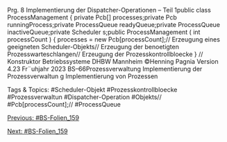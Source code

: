 Prg. 8 Implementierung der Dispatcher-Operationen – Teil 1public class ProcessManagement {
private Pcb[] processes;private Pcb runningProcess;private ProcessQueue readyQueue;private ProcessQueue inactiveQueue;private Scheduler s;public ProcessManagement ( int processCount ) {
processes = new Pcb[processCount];// Erzeugung eines geeigneten Scheduler-Objekts// Erzeugung der benoetigten Prozesswarteschlangen// Erzeugung der Prozesskontrollbloecke
} // Konstruktor
Betriebssysteme DHBW Mannheim ©Henning Pagnia Version 4.23 Fr¨uhjahr 2023 BS–66Prozessverwaltung Implementierung der Prozessverwaltun g Implementierung von Prozessen

   Tags & Topics:
   #Scheduler-Objekt
   #Prozesskontrollbloecke
   #Prozessverwaltun
   #Dispatcher-Operation
   #Objekts//
   #Pcb[processCount];//
   #ProcessQueue

[Previous: #BS-Folien_159](BS-Folien_159.md)

[Next: #BS-Folien_159](BS-Folien_159.md)